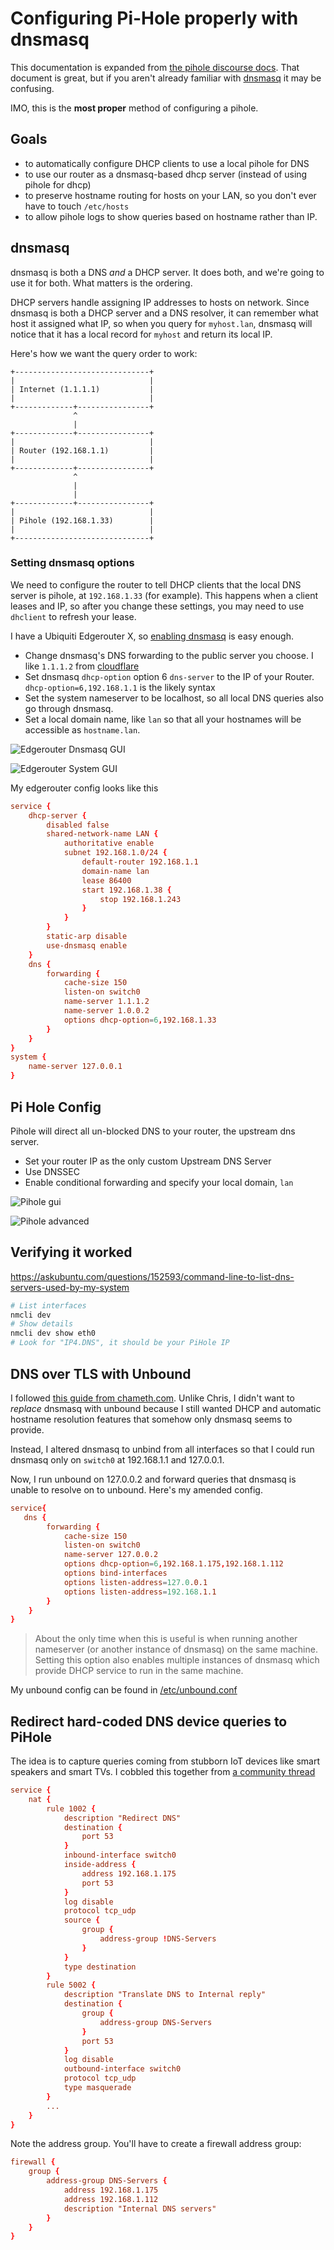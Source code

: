 # Configuring Pi-Hole properly with dnsmasq

This documentation is expanded from [the pihole discourse docs](https://discourse.pi-hole.net/t/how-do-i-configure-my-devices-to-use-pi-hole-as-their-dns-server/245).  That document is great, but if you aren't already familiar with [dnsmasq](http://www.thekelleys.org.uk/dnsmasq/docs/dnsmasq-man.html) it may be confusing.

IMO, this is the **most proper** method of configuring a pihole.

## Goals

* to automatically configure DHCP clients to use a local pihole for DNS
* to use our router as a dnsmasq-based dhcp server (instead of using pihole for dhcp)
* to preserve hostname routing for hosts on your LAN, so you don't ever have to touch `/etc/hosts`
* to allow pihole logs to show queries based on hostname rather than IP.

## dnsmasq

dnsmasq is both a DNS *and* a DHCP server.  It does both, and we're going to use it for both.  What matters is the ordering.

DHCP servers handle assigning IP addresses to hosts on network. Since dnsmasq is both a DHCP server and a DNS resolver, it can remember what host it assigned what IP, so when you query for `myhost.lan`, dnsmasq will notice that it has a local record for `myhost` and return its local IP.

Here's how we want the query order to work:

``` plain
+------------------------------+
|                              |
| Internet (1.1.1.1)           |
|                              |
+-------------+----------------+
              ^
              |
+-------------+----------------+
|                              |
| Router (192.168.1.1)         |
|                              |
+-------------+----------------+
              ^
              |
              |
+-------------+----------------+
|                              |
| Pihole (192.168.1.33)        |
|                              |
+------------------------------+
```

### Setting dnsmasq options

We need to configure the router to tell DHCP clients that the local DNS server is pihole, at `192.168.1.33` (for example).  This happens when a client leases and IP, so after you change these settings, you may need to use `dhclient` to refresh your lease.

I have a Ubiquiti Edgerouter X, so [enabling dnsmasq](https://help.ui.com/hc/en-us/articles/115002673188-EdgeRouter-DHCP-Server-Using-Dnsmasq) is easy enough.

* Change dnsmasq's DNS forwarding to the public server you choose.  I like `1.1.1.2` from [cloudflare](https://blog.cloudflare.com/introducing-1-1-1-1-for-families/)
* Set dnsmasq `dhcp-option` option 6 `dns-server` to the IP of your Router.  `dhcp-option=6,192.168.1.1` is the likely syntax
* Set the system nameserver to be localhost, so all local DNS queries also go through dnsmasq.
* Set a local domain name, like `lan` so that all your hostnames will be accessible as `hostname.lan`.

![Edgerouter Dnsmasq GUI](images/router-dnsmasq.png)

![Edgerouter System GUI](images/router-system.png)

My edgerouter config looks like this

``` conf
service {
    dhcp-server {
        disabled false
        shared-network-name LAN {
            authoritative enable
            subnet 192.168.1.0/24 {
                default-router 192.168.1.1
                domain-name lan
                lease 86400
                start 192.168.1.38 {
                    stop 192.168.1.243
                }
            }
        }
        static-arp disable
        use-dnsmasq enable
    }
    dns {
        forwarding {
            cache-size 150
            listen-on switch0
            name-server 1.1.1.2
            name-server 1.0.0.2
            options dhcp-option=6,192.168.1.33
        }
    }
}
system {
    name-server 127.0.0.1
}
```

## Pi Hole Config

Pihole will direct all un-blocked DNS to your router, the upstream dns server.

* Set your router IP as the only custom Upstream DNS Server
* Use DNSSEC
* Enable conditional forwarding and specify your local domain, `lan`

![Pihole gui](/docs/images/pihole-dns.png)

![Pihole advanced](/docs/images/pihole-advanced.png)

## Verifying it worked

https://askubuntu.com/questions/152593/command-line-to-list-dns-servers-used-by-my-system

```bash
# List interfaces
nmcli dev
# Show details
nmcli dev show eth0
# Look for "IP4.DNS", it should be your PiHole IP
```

## DNS over TLS with Unbound

I followed [this guide from chameth.com](https://chameth.com/dns-over-tls-on-edgerouter-lite/).  Unlike Chris, I didn't want to _replace_ dnsmasq with unbound because I still wanted DHCP and automatic hostname resolution features that somehow only dnsmasq seems to provide.

Instead, I altered dnsmasq to unbind from all interfaces so that I could run dnsmasq only on `switch0` at 192.168.1.1 and 127.0.0.1. 

Now, I run unbound on 127.0.0.2 and forward queries that dnsmasq is unable to resolve on to unbound.  Here's my amended config.

``` conf
service{
   dns {
        forwarding {
            cache-size 150
            listen-on switch0
            name-server 127.0.0.2
            options dhcp-option=6,192.168.1.175,192.168.1.112
            options bind-interfaces
            options listen-address=127.0.0.1
            options listen-address=192.168.1.1
        }
    }
}
```

> About the only time when this is useful is when running another nameserver (or another instance of dnsmasq) on the same machine. Setting this option also enables multiple instances of dnsmasq which provide DHCP service to run in the same machine.

My unbound config can be found in [/etc/unbound.conf](/etc/unbound.conf)

## Redirect hard-coded DNS device queries to PiHole

The idea is to capture queries coming from stubborn IoT devices like smart speakers and smart TVs.  I cobbled this together from [a community thread](https://community.ui.com/questions/Intercepting-and-Re-Directing-DNS-Queries/cd0a248d-ca54-4d16-84c6-a5ade3dc3272)

``` conf
service {
    nat {
        rule 1002 {
            description "Redirect DNS"
            destination {
                port 53
            }
            inbound-interface switch0
            inside-address {
                address 192.168.1.175
                port 53
            }
            log disable
            protocol tcp_udp
            source {
                group {
                    address-group !DNS-Servers
                }
            }
            type destination
        }
        rule 5002 {
            description "Translate DNS to Internal reply"
            destination {
                group {
                    address-group DNS-Servers
                }
                port 53
            }
            log disable
            outbound-interface switch0
            protocol tcp_udp
            type masquerade
        }
        ...
    }
}
```

Note the address group.  You'll have to create a firewall address group:

``` conf
firewall {
    group {
        address-group DNS-Servers {
            address 192.168.1.175
            address 192.168.1.112
            description "Internal DNS servers"
        }
    }
}
```
